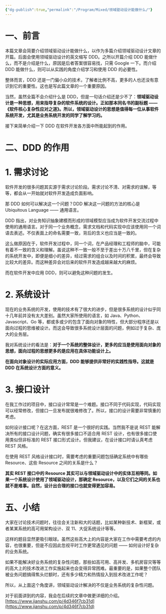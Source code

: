 ```yaml
---
{"dg-publish":true,"permalink":"/Program/Mixed/领域驱动设计能做什么/"}
---
```


# 一、前言

本篇文章会简要介绍领域驱动设计能做什么，以作为多篇介绍领域驱动设计文章的开篇。后面会使用领域驱动设计的英文缩写 DDD。之所以开篇介绍 DDD 能做什么，而不是介绍是什么，原因是后者答案很容易找，只需 Google 一下。而介绍 DDD 能做什么，则可以从实践的角度介绍学习和使用 DDD 的必要性。

整体而言，DDD 还是一门偏小众的技术，了解者比例不高，更多的人也还没有意识到它的重要性。这也是写此篇文章的一个重要原因。

当然，虽然全篇不会介绍什么是 DDD，但是一句话介绍还是少不了：**领域驱动设计是一种思想，用来指导复杂的软件系统的设计。正如那本同名书的副标题 ——《软件核心复杂性应对之道》。所以，领域驱动设计的思想是值得每一位从事软件系统开发，尤其是业务系统开发的同学了解学习的。** 

接下来简单介绍一下 DDD 在软件开发各方面中所能起到的作用。

# 二、DDD 的作用

# 1. 需求讨论

软件开发的很多问题其实源于需求讨论阶段。需求讨论不清、对需求的误解，等等，都会从一开始就对软件开发造成负面影响。

那 DDD 如何可以解决这一个问题？DDD 解决这一问题的方法的核心是 Ubiquitous Language —— 通用语言。

DDD 指出，对业务知识抽象建模而形成的领域模型应当成为软件开发交流过程中使用的通用语言。对于同一个业务概念，需求文档和代码实现中应该使用同一个词语去表述。不仅表面上的命名需要一致，背后的含义也应当是一致的。

这么做原因在于，软件开发过程中，同一个词，在产品经理和工程师的脑中，可能有着不一致的含义和理解。虽说这种不一致一般不至于差出十万八千里，但在复杂的系统开发中，即便是细小的差异，经过需求的组合以及时间的积累，最终会导致比较大的差异。而这种差异会对后来的软件开发造成越来越大的麻烦。

而在软件开发中应用 DDD，则可以避免这种问题的发生。

# 2. 系统设计

现在的业务系统的开发，使用的技术有了很大的进步，但是很多系统的设计似乎同十几年前并没有太大差别。虽然大家所使用的语言，如 Java、Python、Javascript、Go 等，都或多或少的包含了面向对象的特性，但大部分程序还是以面向过程的思维被设计。而这会导致很多系统设计层面的问题，例如过于复杂、庞大的业务层。

我对系统设计的看法是：**对于一个系统的整体设计，更多的应当是使用面向对象的思想，面向过程的思想更多的是应用在具体功能设计上。** 

**在面向对象设计的实际应用方面，DDD 能够提供非常好的实践性指导。这就是 DDD 在系统设计方面的意义。** 

# 3. 接口设计

在我工作过的项目中，接口设计常常是一个难题。接口不同于代码实现，代码实现可以经常修改，但接口一旦发布就很难修改了。所以，接口的设计需要非常慎重的考虑。

如何设计接口呢？在这方面，REST 是一个很好的实践。当然我不是说 REST 能解决所有的接口设计问题，确实有很多接口不适合用 REST 设计，也有很多接口使用类似但非标准的 REST 接口形式设计。但我建议，在设计接口时请认真考虑 REST 风格。

在使用 REST 风格设计接口时，需要考虑的重要问题包括确定系统中有哪些 Resource、这些 Resource 之间的关系是什么？

**其实 REST 接口中的 Resource 其实可以与领域驱动设计中的实体互相等同。如果一个系统设计使用了领域驱动设计，那确定 Resource，以及它们之间的关系也就不是难事。自然，设计出合理的接口也就变得更加容易。** 

# 五、小结

大家在讨论技术问题时，往往会关注新和大的话题，比如某种新技术、新框架，或者某某系统的高可用架构设计、双 11、大促系统设计等等。

这样的题目显然更吸引眼球。虽然这些高大上的内容是大家在工作中需要考虑的内容，也很重要，但是不应因此忽视平时工作更常遇见的问题 —— 如何设计好复杂的业务系统。

如果不能解决好业务系统的复杂性问题，那些如高可用、高并发、多机房容灾等等的高大上的技术改进工作实施起来也会变得异常困难。最重要的是，如果整个团队被业务问题搞得焦头烂额时，还有多少精力和热情投入到技术改进工作呢？

所以，从上面这个角度讲，领域驱动设计解决的不仅是业务系统的复杂性问题。

对于前面讲到的内容，我会在后续的文章中做更详细的介绍。 
 [https://www.jianshu.com/p/4d346f7cb31d](https://www.jianshu.com/p/4d346f7cb31d)
